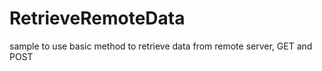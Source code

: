 RetrieveRemoteData
==================
sample to use basic method to retrieve data from remote server, GET and POST 

